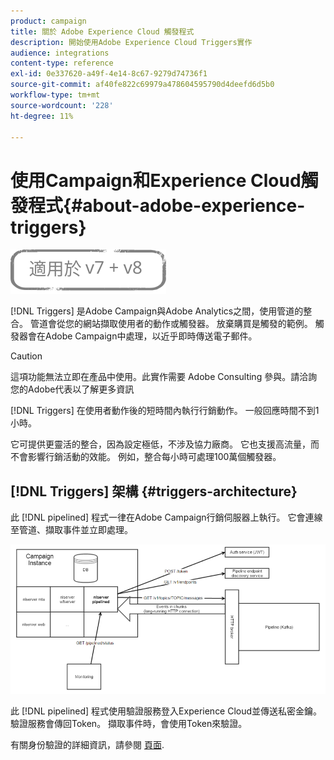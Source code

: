 ```yaml
---
product: campaign
title: 關於 Adobe Experience Cloud 觸發程式
description: 開始使用Adobe Experience Cloud Triggers實作
audience: integrations
content-type: reference
exl-id: 0e337620-a49f-4e14-8c67-9279d74736f1
source-git-commit: af40fe822c69979a478604595790d4deefd6d5b0
workflow-type: tm+mt
source-wordcount: '228'
ht-degree: 11%

---
```


# 使用Campaign和Experience Cloud觸發程式{#about-adobe-experience-triggers}

![](../../assets/common.svg)

[!DNL Triggers] 是Adobe Campaign與Adobe Analytics之間，使用管道的整合。 管道會從您的網站擷取使用者的動作或觸發器。 放棄購買是觸發的範例。 觸發器會在Adobe Campaign中處理，以近乎即時傳送電子郵件。

>[!CAUTION]
>
>這項功能無法立即在產品中使用。此實作需要 Adobe Consulting 參與。請洽詢您的Adobe代表以了解更多資訊

[!DNL Triggers] 在使用者動作後的短時間內執行行銷動作。 一般回應時間不到1小時。

它可提供更靈活的整合，因為設定極低，不涉及協力廠商。
它也支援高流量，而不會影響行銷活動的效能。 例如，整合每小時可處理100萬個觸發器。

## [!DNL Triggers] 架構 {#triggers-architecture}

此 [!DNL pipelined] 程式一律在Adobe Campaign行銷伺服器上執行。 它會連線至管道、擷取事件並立即處理。

![](assets/triggers_2.png)

此 [!DNL pipelined] 程式使用驗證服務登入Experience Cloud並傳送私密金鑰。 驗證服務會傳回Token。 擷取事件時，會使用Token來驗證。

有關身份驗證的詳細資訊，請參閱 [頁面](../../integrations/using/configuring-adobe-io.md).
